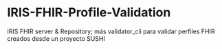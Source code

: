 # IRIS-FHIR-Profile-Validation
IRIS FHIR server &amp; Repository; más validator_cli para validar perfiles FHIR creados desde un proyecto SUSHI
